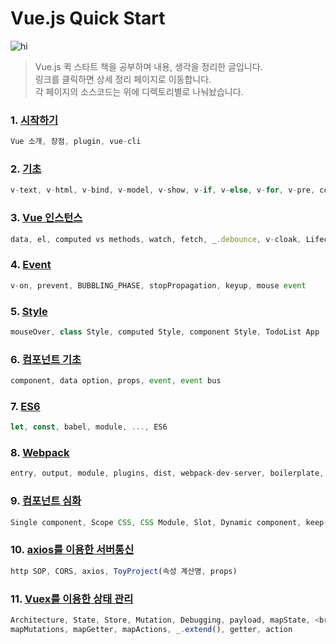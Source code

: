 Vue.js Quick Start
================================

![hi](https://mblogthumb-phinf.pstatic.net/MjAxNzExMTFfMTMw/MDAxNTEwMzQ4OTg4MzIw.7v_7u_X7BNggnbyUjG3AZ38sjGVEgPfrcke9jdpnxtMg.W-asbiDqM15re0c7jTCn5iZh3L8pN3P8M-RjKa5gLU0g.JPEG.jhc9639/KakaoTalk_20171111_062022190.jpg?type=w2)

>Vue.js 퀵 스타트 책을 공부하며 내용, 생각을 정리한 글입니다.<br/>
>링크를 클릭하면 상세 정리 페이지로 이동합니다. <br/>
>각 페이지의 소스코드는 위에 디렉토리별로 나눠놨습니다. 

### 1. [시작하기](http://1ilsang.blog.me/221139347379)
```javascript
Vue 소개, 장점, plugin, vue-cli
```

### 2. [기초](http://1ilsang.blog.me/221249302573)
```javascript
v-text, v-html, v-bind, v-model, v-show, v-if, v-else, v-for, v-pre, computed, Search Filter
```

### 3. [Vue 인스턴스](http://1ilsang.blog.me/221250523238)
```javascript 
data, el, computed vs methods, watch, fetch, _.debounce, v-cloak, Lifecycle
```

### 4. [Event](http://1ilsang.blog.me/221254097398)
```javascript
v-on, prevent, BUBBLING_PHASE, stopPropagation, keyup, mouse event 
```

### 5. [Style](http://1ilsang.blog.me/221254160523)
```javascript
mouseOver, class Style, computed Style, component Style, TodoList App
```

### 6. [컴포넌트 기초](http://1ilsang.blog.me/221254980087)
```javascript
component, data option, props, event, event bus
```

### 7. [ES6](http://1ilsang.blog.me/221255052445)
```javascript
let, const, babel, module, ..., ES6
```

### 8. [Webpack](http://1ilsang.blog.me/221255628941)
```javascript
entry, output, module, plugins, dist, webpack-dev-server, boilerplate, pwa
```

### 9. [컴포넌트 심화](http://1ilsang.blog.me/221255898006)
```javascript
Single component, Scope CSS, CSS Module, Slot, Dynamic component, keep-alive, RecursiveComponent
```

### 10. [axios를 이용한 서버통신](http://1ilsang.blog.me/221256891092)
```javascript
http SOP, CORS, axios, ToyProject(속성 계산명, props)
```

### 11. [Vuex를 이용한 상태 관리]()
```javascript
Architecture, State, Store, Mutation, Debugging, payload, mapState, <br/>
mapMutations, mapGetter, mapActions, _.extend(), getter, action
```